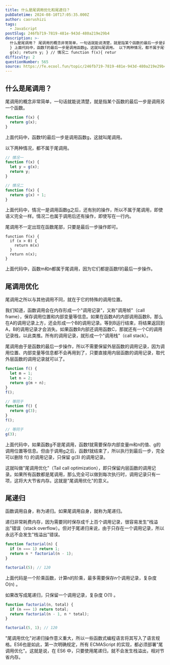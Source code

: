 ```yaml
---
title: 什么是尾调用优化和尾递归？
pubDatetime: 2024-08-10T17:05:35.000Z
author: caorushizi
tags:
  - JavaScript
postSlug: 246fb719-7819-481e-943d-480a219e29b4
description: >-
  什么是尾调用？ 尾调用的概念非常简单，一句话就能说清楚，就是指某个函数的最后一步是调用另一个函数。 function f(x){ return g(x);
  } 上面代码中，函数f的最后一步是调用函数g，这就叫尾调用。 以下两种情况，都不属于尾调用。 // 情况一 function f(x){ let y =
  g(x); return y; } // 情况二 function f(x){ retur
difficulty: 2
questionNumber: 565
source: https://fe.ecool.fun/topic/246fb719-7819-481e-943d-480a219e29b4
---
```


## 什么是尾调用？

尾调用的概念非常简单，一句话就能说清楚，就是指某个函数的最后一步是调用另一个函数。

```javascript
function f(x) {
  return g(x);
}
```

上面代码中，函数f的最后一步是调用函数g，这就叫尾调用。

以下两种情况，都不属于尾调用。

```javascript
// 情况一
function f(x) {
  let y = g(x);
  return y;
}

// 情况二
function f(x) {
  return g(x) + 1;
}
```

上面代码中，情况一是调用函数g之后，还有别的操作，所以不属于尾调用，即使语义完全一样。情况二也属于调用后还有操作，即使写在一行内。

尾调用不一定出现在函数尾部，只要是最后一步操作即可。

```
function f(x) {
  if (x > 0) {
    return m(x)
  }
  return n(x);
}
```

上面代码中，函数m和n都属于尾调用，因为它们都是函数f的最后一步操作。

## 尾调用优化

尾调用之所以与其他调用不同，就在于它的特殊的调用位置。

我们知道，函数调用会在内存形成一个"调用记录"，又称"调用帧"（call frame），保存调用位置和内部变量等信息。如果在函数A的内部调用函数B，那么在A的调用记录上方，还会形成一个B的调用记录。等到B运行结束，将结果返回到A，B的调用记录才会消失。如果函数B内部还调用函数C，那就还有一个C的调用记录栈，以此类推。所有的调用记录，就形成一个"调用栈"（call stack）。

尾调用由于是函数的最后一步操作，所以不需要保留外层函数的调用记录，因为调用位置、内部变量等信息都不会再用到了，只要直接用内层函数的调用记录，取代外层函数的调用记录就可以了。

```javascript
function f() {
  let m = 1;
  let n = 2;
  return g(m + n);
}
f();

// 等同于
function f() {
  return g(3);
}
f();

// 等同于
g(3);
```

上面代码中，如果函数g不是尾调用，函数f就需要保存内部变量m和n的值、g的调用位置等信息。但由于调用g之后，函数f就结束了，所以执行到最后一步，完全可以删除 f() 的调用记录，只保留 g(3) 的调用记录。

这就叫做"尾调用优化"（Tail call optimization），即只保留内层函数的调用记录。如果所有函数都是尾调用，那么完全可以做到每次执行时，调用记录只有一项，这将大大节省内存。这就是"尾调用优化"的意义。

## 尾递归

函数调用自身，称为递归。如果尾调用自身，就称为尾递归。

递归非常耗费内存，因为需要同时保存成千上百个调用记录，很容易发生"栈溢出"错误（stack overflow）。但对于尾递归来说，由于只存在一个调用记录，所以永远不会发生"栈溢出"错误。

```javascript
function factorial(n) {
  if (n === 1) return 1;
  return n * factorial(n - 1);
}

factorial(5); // 120
```

上面代码是一个阶乘函数，计算n的阶乘，最多需要保存n个调用记录，复杂度 O(n) 。

如果改写成尾递归，只保留一个调用记录，复杂度 O(1) 。

```javascript
function factorial(n, total) {
  if (n === 1) return total;
  return factorial(n - 1, n * total);
}

factorial(5, 1); // 120
```

"尾调用优化"对递归操作意义重大，所以一些函数式编程语言将其写入了语言规格。ES6也是如此，第一次明确规定，所有 ECMAScript 的实现，都必须部署"尾调用优化"。这就是说，在 ES6 中，只要使用尾递归，就不会发生栈溢出，相对节省内存。
